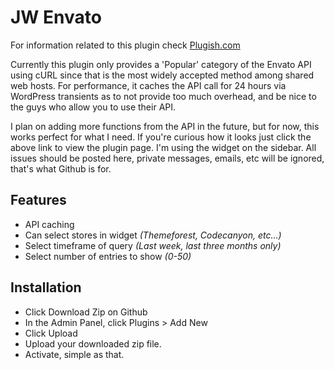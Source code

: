 JW Envato
==================

For information related to this plugin check [Plugish.com](http://plugish.com/plugins/jw_envato "View plugin on Plugish.com")

Currently this plugin only provides a 'Popular' category of the Envato API using cURL since that is the most widely accepted method among shared web hosts.  For performance, it caches the API call for 24 hours via WordPress transients as to not provide too much overhead, and be nice to the guys who allow you to use their API.

I plan on adding more functions from the API in the future, but for now, this works perfect for what I need.  If you're curious how it looks just click the above link to view the plugin page.  I'm using the widget on the sidebar.  All issues should be posted here, private messages, emails, etc will be ignored, that's what Github is for.

Features
-------------------
* API caching
* Can select stores in widget _(Themeforest, Codecanyon, etc...)_
* Select timeframe of query _(Last week, last three months only)_
* Select number of entries to show _(0-50)_

Installation
------------------

* Click Download Zip on Github
* In the Admin Panel, click Plugins > Add New
* Click Upload
* Upload your downloaded zip file.
* Activate, simple as that.